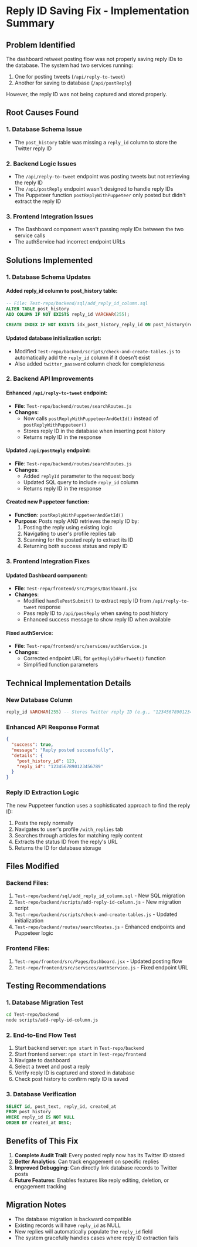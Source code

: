# Reply ID Saving Fix - Implementation Summary

## Problem Identified
The dashboard retweet posting flow was not properly saving reply IDs to the database. The system had two services running:
1. One for posting tweets (`/api/reply-to-tweet`)
2. Another for saving to database (`/api/postReply`)

However, the reply ID was not being captured and stored properly.

## Root Causes Found

### 1. Database Schema Issue
- The `post_history` table was missing a `reply_id` column to store the Twitter reply ID

### 2. Backend Logic Issues
- The `/api/reply-to-tweet` endpoint was posting tweets but not retrieving the reply ID
- The `/api/postReply` endpoint wasn't designed to handle reply IDs
- The Puppeteer function `postReplyWithPuppeteer` only posted but didn't extract the reply ID

### 3. Frontend Integration Issues
- The Dashboard component wasn't passing reply IDs between the two service calls
- The authService had incorrect endpoint URLs

## Solutions Implemented

### 1. Database Schema Updates

#### Added reply_id column to post_history table:
```sql
-- File: Test-repo/backend/sql/add_reply_id_column.sql
ALTER TABLE post_history 
ADD COLUMN IF NOT EXISTS reply_id VARCHAR(255);

CREATE INDEX IF NOT EXISTS idx_post_history_reply_id ON post_history(reply_id);
```

#### Updated database initialization script:
- Modified `Test-repo/backend/scripts/check-and-create-tables.js` to automatically add the `reply_id` column if it doesn't exist
- Also added `twitter_password` column check for completeness

### 2. Backend API Improvements

#### Enhanced `/api/reply-to-tweet` endpoint:
- **File**: `Test-repo/backend/routes/searchRoutes.js`
- **Changes**: 
  - Now calls `postReplyWithPuppeteerAndGetId()` instead of `postReplyWithPuppeteer()`
  - Stores reply ID in the database when inserting post history
  - Returns reply ID in the response

#### Updated `/api/postReply` endpoint:
- **File**: `Test-repo/backend/routes/searchRoutes.js`
- **Changes**:
  - Added `replyId` parameter to the request body
  - Updated SQL query to include `reply_id` column
  - Returns reply ID in the response

#### Created new Puppeteer function:
- **Function**: `postReplyWithPuppeteerAndGetId()`
- **Purpose**: Posts reply AND retrieves the reply ID by:
  1. Posting the reply using existing logic
  2. Navigating to user's profile replies tab
  3. Scanning for the posted reply to extract its ID
  4. Returning both success status and reply ID

### 3. Frontend Integration Fixes

#### Updated Dashboard component:
- **File**: `Test-repo/frontend/src/Pages/Dashboard.jsx`
- **Changes**:
  - Modified `handlePostSubmit()` to extract reply ID from `/api/reply-to-tweet` response
  - Pass reply ID to `/api/postReply` when saving to post history
  - Enhanced success message to show reply ID when available

#### Fixed authService:
- **File**: `Test-repo/frontend/src/services/authService.js`
- **Changes**:
  - Corrected endpoint URL for `getReplyIdForTweet()` function
  - Simplified function parameters

## Technical Implementation Details

### New Database Column
```sql
reply_id VARCHAR(255) -- Stores Twitter reply ID (e.g., "1234567890123456789")
```

### Enhanced API Response Format
```json
{
  "success": true,
  "message": "Reply posted successfully",
  "details": {
    "post_history_id": 123,
    "reply_id": "1234567890123456789"
  }
}
```

### Reply ID Extraction Logic
The new Puppeteer function uses a sophisticated approach to find the reply ID:
1. Posts the reply normally
2. Navigates to user's profile `/with_replies` tab
3. Searches through articles for matching reply content
4. Extracts the status ID from the reply's URL
5. Returns the ID for database storage

## Files Modified

### Backend Files:
1. `Test-repo/backend/sql/add_reply_id_column.sql` - New SQL migration
2. `Test-repo/backend/scripts/add-reply-id-column.js` - New migration script
3. `Test-repo/backend/scripts/check-and-create-tables.js` - Updated initialization
4. `Test-repo/backend/routes/searchRoutes.js` - Enhanced endpoints and Puppeteer logic

### Frontend Files:
1. `Test-repo/frontend/src/Pages/Dashboard.jsx` - Updated posting flow
2. `Test-repo/frontend/src/services/authService.js` - Fixed endpoint URL

## Testing Recommendations

### 1. Database Migration Test
```bash
cd Test-repo/backend
node scripts/add-reply-id-column.js
```

### 2. End-to-End Flow Test
1. Start backend server: `npm start` in `Test-repo/backend`
2. Start frontend server: `npm start` in `Test-repo/frontend`
3. Navigate to dashboard
4. Select a tweet and post a reply
5. Verify reply ID is captured and stored in database
6. Check post history to confirm reply ID is saved

### 3. Database Verification
```sql
SELECT id, post_text, reply_id, created_at 
FROM post_history 
WHERE reply_id IS NOT NULL 
ORDER BY created_at DESC;
```

## Benefits of This Fix

1. **Complete Audit Trail**: Every posted reply now has its Twitter ID stored
2. **Better Analytics**: Can track engagement on specific replies
3. **Improved Debugging**: Can directly link database records to Twitter posts
4. **Future Features**: Enables features like reply editing, deletion, or engagement tracking

## Migration Notes

- The database migration is backward compatible
- Existing records will have `reply_id` as NULL
- New replies will automatically populate the `reply_id` field
- The system gracefully handles cases where reply ID extraction fails